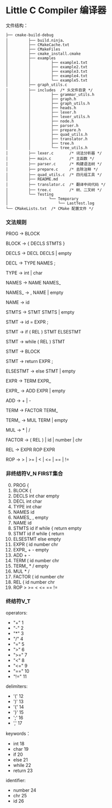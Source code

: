 # Little C Compiler 编译器

文件结构：
```
├── cmake-build-debug
│         ├── build.ninja、
│         ├── CMakeCache.txt
│         ├── CMakeFiles
│         ├── cmake_install.cmake
│         ├── examples
│         │         ├── example1.txt
│         │         ├── example2.txt
│         │         ├── example3.txt
│         │         ├── example4.txt
│         │         └── example5.txt
│         ├── graph_utils.c
│         ├── includes  /* 头文件目录 */
│         │         ├── grammar_utils.h
│         │         ├── graph.h
│         │         ├── graph_utils.h
│         │         ├── heads.h
│         │         ├── lexer.h
│         │         ├── lexer_utils.h
│         │         ├── node.h
│         │         ├── parser.h
│         │         ├── prepare.h
│         │         ├── quad_utils.h
│         │         ├── translator.h
│         │         ├── tree.h
│         │         └── tree_utils.h
│         ├── lexer.c       /* 词法分析器 */
│         ├── main.c        /* 主函数 */
│         ├── parser.c      /* 构建语法树 */
│         ├── prepare.c     /* 去除注释 */
│         ├── quad_utils.c  /* 四元组工具 */
│         ├── README.md
│         ├── translator.c  /* 翻译中间代码 */
│         ├── tree.c        /* 树、二叉树 */
│         └── Testing
│                  └── Temporary
│                      └── LastTest.log
└── CMakeLists.txt  /* CMake 配置文件 */
```


### 文法规则
PROG → BLOCK

BLOCK → { DECLS STMTS }

DECLS → DECL DECLS | empty

DECL → TYPE NAMES ;

TYPE → int | char

NAMES → NAME NAMES_

NAMES_ → , NAME | empty

NAME → id

STMTS → STMT STMTS | empty

STMT → id = EXPR ;

STMT → if ( REL ) STMT ELSESTMT

STMT → while ( REL ) STMT

STMT → BLOCK

STMT → return EXPR ;

ELSESTMT → else STMT | empty

EXPR → TERM EXPR_

EXPR_ → ADD EXPR | empty

ADD → + | -

TERM → FACTOR TERM_

TERM_ →  MUL TERM | empty

MUL → * | /

FACTOR → ( REL ) | id | number | chr

REL → EXPR ROP EXPR

ROP → > | >= | < | <= | == | !=



### 非终结符V_N  FIRST集合
0. PROG        {
1. BLOCK       {
2. DECLS       int char empty
3. DECL        int char
4. TYPE        int char
5. NAMES       id
6. NAMES_      , empty
7. NAME        id
8. STMTS       id if while { return empty
9. STMT        id if while { return
10. ELSESTMT    else empty
11. EXPR        ( id number chr
12. EXPR_       + - empty
13. ADD         + -
14. TERM        ( id number chr
15. TERM_       * / empty
16. MUL         * /
17. FACTOR      ( id number chr
18. REL         ( id number chr
19. ROP         > >= < <= == !=

### 终结符V_T

operators:
- "+"   1
- "-"   2
- "*"   3
- "/"   4
- "="   5
- ">"   6
- ">="  7
- "<"   8
- "<="  9
- "=="  10
- "!="  11

delimiters:
- '('  12
- ')'  13
- '{'  14
- '}'  15
- ';'  16
- ','  17

keywords：
- int    18
- char   19
- if     20
- else   21
- while  22
- return 23

identifier:
- number 24
- chr 25
- id 26

